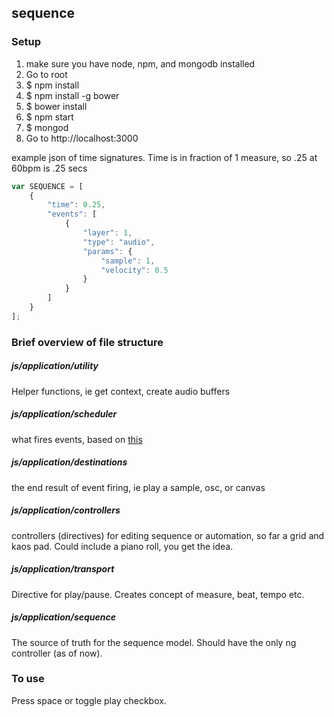 ## sequence

### Setup

1. make sure you have node, npm, and mongodb installed
2. Go to root
3. $ npm install
4. $ npm install -g bower
5. $ bower install
6. $ npm start
7. $ mongod
8. Go to  http://localhost:3000

example json of time signatures. Time is in fraction of 1 measure, so .25 at 60bpm is .25 secs

```javascript
var SEQUENCE = [
    {
        "time": 0.25,
        "events": [
            {
                "layer": 1,
                "type": "audio",
                "params": {
                    "sample": 1,
                    "velocity": 0.5
                }
            }
        ]
    }
];
```

### Brief overview of file structure

##### js/application/utility
Helper functions, ie get context, create audio buffers

##### js/application/scheduler
what fires events, based on [this](http://www.html5rocks.com/en/tutorials/audio/scheduling/)

##### js/application/destinations
the end result of event firing, ie play a sample, osc, or canvas

##### js/application/controllers
controllers (directives) for editing sequence or automation, so far a grid and kaos pad. Could include a piano roll, you get the idea.

##### js/application/transport
Directive for play/pause. Creates concept of measure, beat, tempo etc.

##### js/application/sequence
The source of truth for the sequence model. Should have the only ng controller (as of now).

### To use
Press space or toggle play checkbox.